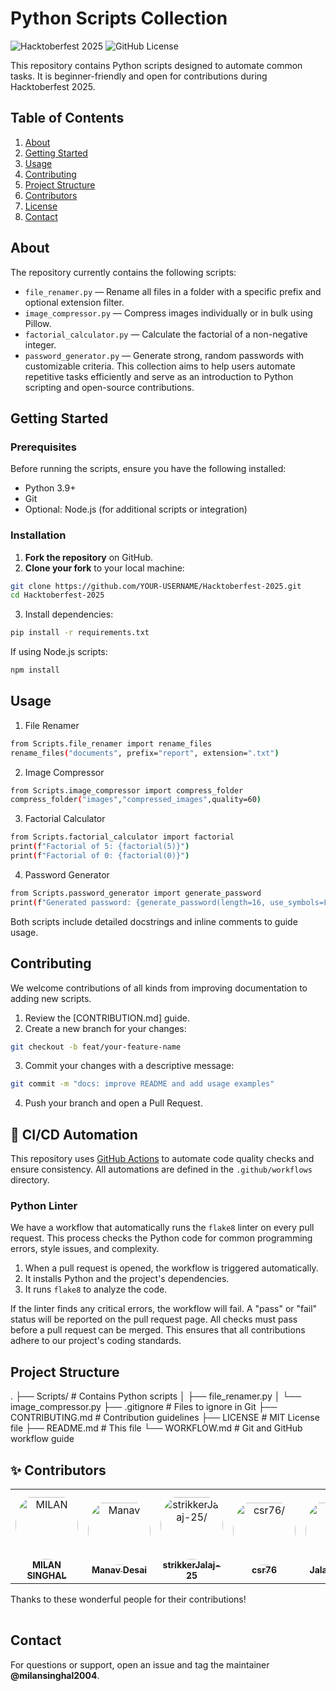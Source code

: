 # Python Scripts Collection

![Hacktoberfest 2025](https://img.shields.io/badge/Hacktoberfest-2025-orange.svg)
![GitHub License](https://img.shields.io/badge/license-MIT-blue.svg)

This repository contains Python scripts designed to automate common tasks. It is beginner-friendly and open for contributions during Hacktoberfest 2025.

## Table of Contents

1. [About](#about)
2. [Getting Started](#getting-started)
3. [Usage](#usage)
4. [Contributing](#contributing)
5. [Project Structure](#project-structure)
6. [Contributors](#contributors)
7. [License](#license)
8. [Contact](#contact)

## About

The repository currently contains the following scripts:

- `file_renamer.py` — Rename all files in a folder with a specific prefix and optional extension filter.
- `image_compressor.py` — Compress images individually or in bulk using Pillow.
- `factorial_calculator.py` — Calculate the factorial of a non-negative integer.
- `password_generator.py` — Generate strong, random passwords with customizable criteria.
  This collection aims to help users automate repetitive tasks efficiently and serve as an introduction to Python scripting and open-source contributions.

## Getting Started

### Prerequisites

Before running the scripts, ensure you have the following installed:

- Python 3.9+
- Git
- Optional: Node.js (for additional scripts or integration)

### Installation

1. **Fork the repository** on GitHub.
2. **Clone your fork** to your local machine:

```bash
git clone https://github.com/YOUR-USERNAME/Hacktoberfest-2025.git
cd Hacktoberfest-2025
```

3. Install dependencies:

```bash
pip install -r requirements.txt
```

If using Node.js scripts:

```bash
npm install
```

## Usage

1. File Renamer

```bash
from Scripts.file_renamer import rename_files
rename_files("documents", prefix="report", extension=".txt")
```

2. Image Compressor

```bash
from Scripts.image_compressor import compress_folder
compress_folder("images","compressed_images",quality=60)
```

3. Factorial Calculator

```bash
from Scripts.factorial_calculator import factorial
print(f"Factorial of 5: {factorial(5)}")
print(f"Factorial of 0: {factorial(0)}")
```

4. Password Generator

```bash
from Scripts.password_generator import generate_password
print(f"Generated password: {generate_password(length=16, use_symbols=False)}")
```

Both scripts include detailed docstrings and inline comments to guide usage.

## Contributing

We welcome contributions of all kinds from improving documentation to adding new scripts.

1. Review the [CONTRIBUTION.md]
   guide.
2. Create a new branch for your changes:

```bash
git checkout -b feat/your-feature-name
```

3. Commit your changes with a descriptive message:

```bash
git commit -m "docs: improve README and add usage examples"
```

4. Push your branch and open a Pull Request.

## 🤖 CI/CD Automation

This repository uses [GitHub Actions](https://github.com/features/actions) to automate code quality checks and ensure consistency. All automations are defined in the `.github/workflows` directory.

### Python Linter

We have a workflow that automatically runs the `flake8` linter on every pull request. This process checks the Python code for common programming errors, style issues, and complexity.

1.  When a pull request is opened, the workflow is triggered automatically.
2.  It installs Python and the project's dependencies.
3.  It runs `flake8` to analyze the code.

If the linter finds any critical errors, the workflow will fail. A "pass" or "fail" status will be reported on the pull request page. All checks must pass before a pull request can be merged. This ensures that all contributions adhere to our project's coding standards.

## Project Structure

.
├── Scripts/ # Contains Python scripts
│ ├── file_renamer.py
│ └── image_compressor.py
├── .gitignore # Files to ignore in Git
├── CONTRIBUTING.md # Contribution guidelines
├── LICENSE # MIT License file
├── README.md # This file
└── WORKFLOW.md # Git and GitHub workflow guide

## ✨ Contributors

<table>
<tr>
    <td align="center" style="word-wrap: break-word; width: 150.0; height: 150.0">
        <a href=https://github.com/milansinghal2004>
            <img src=https://avatars.githubusercontent.com/u/118826647?v=4 width="100;"  style="border-radius:50%;align-items:center;justify-content:center;overflow:hidden;padding-top:10px" alt=MILAN SINGHAL/>
            <br />
            <sub style="font-size:14px"><b>MILAN SINGHAL</b></sub>
        </a>
    </td>
    <td align="center" style="word-wrap: break-word; width: 150.0; height: 150.0">
        <a href=https://github.com/992manav>
            <img src=https://avatars.githubusercontent.com/u/170462638?v=4 width="100;"  style="border-radius:50%;align-items:center;justify-content:center;overflow:hidden;padding-top:10px" alt=Manav Desai/>
            <br />
            <sub style="font-size:14px"><b>Manav Desai</b></sub>
        </a>
    </td>
    <td align="center" style="word-wrap: break-word; width: 150.0; height: 150.0">
        <a href=https://github.com/strikkerJalaj-25>
            <img src=https://avatars.githubusercontent.com/u/205951485?v=4 width="100;"  style="border-radius:50%;align-items:center;justify-content:center;overflow:hidden;padding-top:10px" alt=strikkerJalaj-25/>
            <br />
            <sub style="font-size:14px"><b>strikkerJalaj-25</b></sub>
        </a>
    </td>
    <td align="center" style="word-wrap: break-word; width: 150.0; height: 150.0">
        <a href=https://github.com/csr76>
            <img src=https://avatars.githubusercontent.com/u/138115920?v=4 width="100;"  style="border-radius:50%;align-items:center;justify-content:center;overflow:hidden;padding-top:10px" alt=csr76/>
            <br />
            <sub style="font-size:14px"><b>csr76</b></sub>
        </a>
    </td>
    <td align="center" style="word-wrap: break-word; width: 150.0; height: 150.0">
        <a href=https://github.com/jalaj-25>
            <img src=https://avatars.githubusercontent.com/u/115914764?v=4 width="100;"  style="border-radius:50%;align-items:center;justify-content:center;overflow:hidden;padding-top:10px" alt=Jalaj Singhal/>
            <br />
            <sub style="font-size:14px"><b>Jalaj Singhal</b></sub>
        </a>
    </td>
    <td align="center" style="word-wrap: break-word; width: 150.0; height: 150.0">
        <a href=https://github.com/devanshsonii>
            <img src=https://avatars.githubusercontent.com/u/139559687?v=4 width="100;"  style="border-radius:50%;align-items:center;justify-content:center;overflow:hidden;padding-top:10px" alt=runn3r/>
            <br />
            <sub style="font-size:14px"><b>runn3r</b></sub>
        </a>
    </td>
</tr>
</table>

Thanks to these wonderful people for their contributions!

<table>
  <tr>
    </tr>
</table>

## Contact

For questions or support, open an issue and tag the maintainer **@milansinghal2004**.
